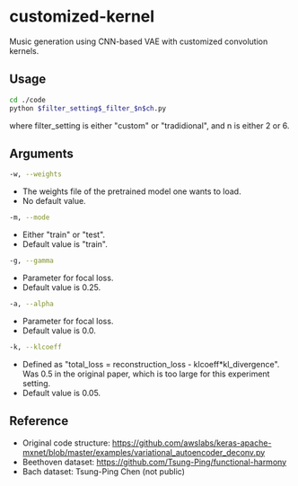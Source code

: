 # customized-kernel
Music generation using CNN-based VAE with customized convolution kernels.

## Usage
```bash
cd ./code
python $filter_setting$_filter_$n$ch.py
```
where filter_setting is either "custom" or "tradidional", and n is either 2 or 6.


## Arguments
```bash
-w, --weights
```
* The weights file of the pretrained model one wants to load.
* No default value.
```bash
-m, --mode
```
* Either "train" or "test".
* Default value is "train".
```bash
-g, --gamma
```
* Parameter for focal loss.
* Default value is 0.25.
```bash
-a, --alpha
```
* Parameter for focal loss.
* Default value is 0.0.
```bash
-k, --klcoeff
```
* Defined as "total_loss = reconstruction_loss - klcoeff*kl_divergence". Was 0.5 in the original paper, which is too large for this experiment setting.
* Default value is 0.05.
## Reference
* Original code structure: https://github.com/awslabs/keras-apache-mxnet/blob/master/examples/variational_autoencoder_deconv.py
* Beethoven dataset: https://github.com/Tsung-Ping/functional-harmony
* Bach dataset: Tsung-Ping Chen (not public)
